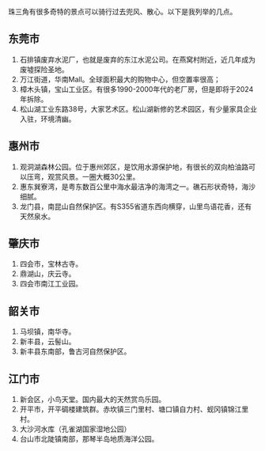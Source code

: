 珠三角有很多奇特的景点可以骑行过去兜风、散心。以下是我列举的几点。

## 东莞市
1. 石排镇废弃水泥厂，也就是废弃的东江水泥公司。在燕窝村附近，近几年成为废墟探险圣地。
2. 万江街道，华南Mall。全球面积最大的购物中心，但空置率很高；
3. 樟木头镇，宝山工业区。有很多1990-2000年代的老厂房，但是即将于2024年拆除。
4. 松山湖工业东路38号，大家艺术区。松山湖新修的艺术园区，有少量家具企业入驻，环境清幽。


## 惠州市
1. 观洞湖森林公园。位于惠州郊区，是饮用水源保护地，有很长的双向柏油路可以压弯，观赏风景。一圈大概30公里。
2. 惠东巽寮湾，是粤东数百公里中海水最洁净的海湾之一。礁石形状奇特，海沙细腻。
3. 龙门县，南昆山自然保护区。有S355省道东西向横穿，山里鸟语花香，还有天然泉水。


## 肇庆市
1. 四会市，宝林古寺。
2. 鼎湖山，庆云寺。
3. 四会市南江工业园。
   

## 韶关市
1. 马坝镇，南华寺。
2. 新丰县，云髻山。
3. 新丰县东南部，鲁古河自然保护区。

## 江门市
1. 新会区，小鸟天堂。国内最大的天然赏鸟乐园。
2. 开平市，开平碉楼建筑群。赤坎镇三门里村、塘口镇自力村、蚬冈镇锦江里村。
3. 大沙河水库（孔雀湖国家湿地公园）
4. 台山市北陡镇南部，那琴半岛地质海洋公园。
   

